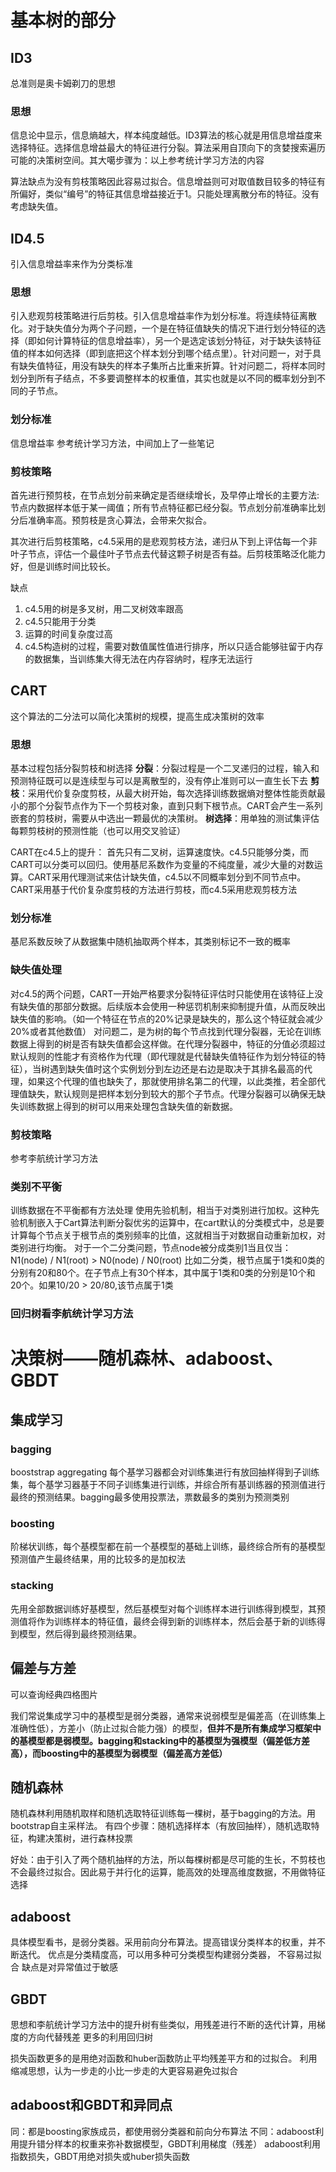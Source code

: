 # 基本树的部分
## ID3
总准则是奥卡姆剃刀的思想

### 思想
信息论中显示，信息熵越大，样本纯度越低。ID3算法的核心就是用信息增益度来选择特征。选择信息增益最大的特征进行分裂。算法采用自顶向下的贪婪搜索遍历可能的决策树空间。其大噶步骤为：以上参考统计学习方法的内容

算法缺点为没有剪枝策略因此容易过拟合。信息增益则可对取值数目较多的特征有所偏好，类似“编号”的特征其信息增益接近于1。只能处理离散分布的特征。没有考虑缺失值。

## ID4.5
引入信息增益率来作为分类标准
### 思想
引入悲观剪枝策略进行后剪枝。引入信息增益率作为划分标准。将连续特征离散化。对于缺失值分为两个子问题，一个是在特征值缺失的情况下进行划分特征的选择（即如何计算特征的信息增益率），另一个是选定该划分特征，对于缺失该特征值的样本如何选择（即到底把这个样本划分到哪个结点里）。针对问题一，对于具有缺失值特征，用没有缺失的样本子集所占比重来折算。针对问题二，将样本同时划分到所有子结点，不多要调整样本的权重值，其实也就是以不同的概率划分到不同的子节点。
### 划分标准
信息增益率 参考统计学习方法，中间加上了一些笔记
### 剪枝策略
首先进行预剪枝，在节点划分前来确定是否继续增长，及早停止增长的主要方法:节点内数据样本低于某一阈值；所有节点特征都已经分裂。节点划分前准确率比划分后准确率高。预剪枝是贪心算法，会带来欠拟合。

其次进行后剪枝策略，c4.5采用的是悲观剪枝方法，递归从下到上评估每一个非叶子节点，评估一个最佳叶子节点去代替这颗子树是否有益。后剪枝策略泛化能力好，但是训练时间比较长。

缺点
1. c4.5用的树是多叉树，用二叉树效率跟高
2. c4.5只能用于分类
3. 运算的时间复杂度过高
4. c4.5构造树的过程，需要对数值属性值进行排序，所以只适合能够驻留于内存的数据集，当训练集大得无法在内存容纳时，程序无法运行
 
## CART
这个算法的二分法可以简化决策树的规模，提高生成决策树的效率
### 思想
基本过程包括分裂剪枝和树选择
**分裂**：分裂过程是一个二叉递归的过程，输入和预测特征既可以是连续型与可以是离散型的，没有停止准则可以一直生长下去
**剪枝**：采用代价复杂度剪枝，从最大树开始，每次选择训练数据熵对整体性能贡献最小的那个分裂节点作为下一个剪枝对象，直到只剩下根节点。CART会产生一系列嵌套的剪枝树，需要从中选出一颗最优的决策树。
**树选择**：用单独的测试集评估每颗剪枝树的预测性能（也可以用交叉验证）

CART在c4.5上的提升：
首先只有二叉树，运算速度快。c4.5只能够分类，而CART可以分类可以回归。使用基尼系数作为变量的不纯度量，减少大量的对数运算。CART采用代理测试来估计缺失值，c4.5以不同概率划分到不同节点中。CART采用基于代价复杂度剪枝的方法进行剪枝，而c4.5采用悲观剪枝方法
### 划分标准
基尼系数反映了从数据集中随机抽取两个样本，其类别标记不一致的概率
### 缺失值处理
对c4.5的两个问题，CART一开始严格要求分裂特征评估时只能使用在该特征上没有缺失值的那部分数据。后续版本会使用一种惩罚机制来抑制提升值，从而反映出缺失值的影响。（如一个特征在节点的20%记录是缺失的，那么这个特征就会减少20%或者其他数值）
对问题二，是为树的每个节点找到代理分裂器，无论在训练数据上得到的树是否有缺失值都会这样做。在代理分裂器中，特征的分值必须超过默认规则的性能才有资格作为代理（即代理就是代替缺失值特征作为划分特征的特征），当树遇到缺失值时这个实例划分到左边还是右边是取决于其排名最高的代理，如果这个代理的值也缺失了，那就使用排名第二的代理，以此类推，若全部代理值缺失，默认规则是把样本划分到较大的那个子节点。代理分裂器可以确保无缺失训练数据上得到的树可以用来处理包含缺失值的新数据。
### 剪枝策略
参考李航统计学习方法
### 类别不平衡
训练数据在不平衡都有方法处理
使用先验机制，相当于对类别进行加权。这种先验机制嵌入于Cart算法判断分裂优劣的运算中，在cart默认的分类模式中，总是要计算每个节点关于根节点的类别频率的比值，这就相当于对数据自动重新加权，对类别进行均衡。
对于一个二分类问题，节点node被分成类别1当且仅当：
N1(node) / N1(root) > N0(node) / N0(root)
比如二分类，根节点属于1类和0类的分别有20和80个。在子节点上有30个样本，其中属于1类和0类的分别是10个和20个。如果10/20 > 20/80,该节点属于1类
### 回归树看李航统计学习方法

# 决策树——随机森林、adaboost、GBDT
## 集成学习
### bagging
booststrap aggregating
每个基学习器都会对训练集进行有放回抽样得到子训练集，每个基学习器基于不同子训练集进行训练，并综合所有基训练器的预测值进行最终的预测结果。bagging最多使用投票法，票数最多的类别为预测类别
### boosting
阶梯状训练，每个基模型都在前一个基模型的基础上训练，最终综合所有的基模型预测值产生最终结果，用的比较多的是加权法
### stacking
先用全部数据训练好基模型，然后基模型对每个训练样本进行训练得到模型，其预测值将作为训练样本的特征值，最终会得到新的训练样本，然后会基于新的训练得到模型，然后得到最终预测结果。
## 偏差与方差
可以查询经典四格图片

我们常说集成学习中的基模型是弱分类器，通常来说弱模型是偏差高（在训练集上准确性低），方差小（防止过拟合能力强）的模型，**但并不是所有集成学习框架中的基模型都是弱模型。bagging和stacking中的基模型为强模型（偏差低方差高），而boosting中的基模型为弱模型（偏差高方差低）**
## 随机森林
随机森林利用随机取样和随机选取特征训练每一棵树，基于bagging的方法。用bootstrap自主采样法。
有四个步骤：随机选择样本（有放回抽样），随机选取特征，构建决策树，进行森林投票

好处：由于引入了两个随机抽样的方法，所以每棵树都是尽可能的生长，不剪枝也不会最终过拟合。因此易于并行化的运算，能高效的处理高维度数据，不用做特征选择
## adaboost
具体模型看书，是弱分类器。采用前向分布算法。提高错误分类样本的权重，并不断迭代。
优点是分类精度高，可以用多种可分类模型构建弱分类器， 不容易过拟合
缺点是对异常值过于敏感
## GBDT
思想和李航统计学习方法中的提升树有些类似，用残差进行不断的迭代计算，用梯度的方向代替残差
更多的利用回归树

损失函数更多的是用绝对函数和huber函数防止平均残差平方和的过拟合。
利用缩减思想，认为一步走的小比一步走的大更容易避免过拟合

## adaboost和GBDT和异同点

同：都是boosting家族成员，都使用弱分类器和前向分布算法
不同：adaboost利用提升错分样本的权重来弥补数据模型，GBDT利用梯度（残差）
adaboost利用指数损失，GBDT用绝对损失或huber损失函数

